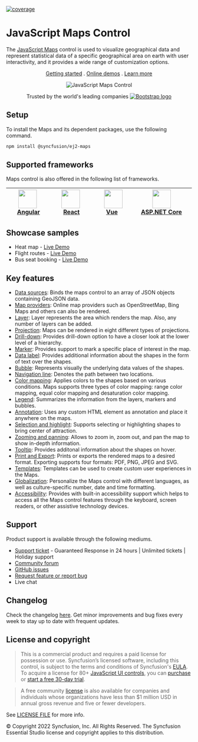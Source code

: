 [![coverage](http://ej2.syncfusion.com/badges/ej2-maps/coverage.svg)](http://ej2.syncfusion.com/badges/ej2-maps)

# JavaScript Maps Control

The [JavaScript Maps](https://www.syncfusion.com/javascript-ui-controls/js-maps-library?utm_source=npm&utm_medium=listing&utm_campaign=javascript-map-npm) control is used to visualize geographical data and represent statistical data of a specific geographical area on earth with user interactivity, and it provides a wide range of customization options.

<p align="center">
    <a href="https://ej2.syncfusion.com/documentation/maps/getting-started/?utm_source=npm&utm_medium=listing&utm_campaign=javascript-map-npm">Getting started</a> . 
    <a href="https://ej2.syncfusion.com/demos/?utm_source=npm&utm_medium=listing&utm_campaign=javascript-map-npm#/material/maps/default.html">Online demos</a> . 
    <a href="https://www.syncfusion.com/javascript-ui-controls/js-maps?utm_source=npm&utm_medium=listing&utm_campaign=javascript-map-npm">Learn more</a>
</p>

<p align="center">
    <img src="https://raw.githubusercontent.com/SyncfusionExamples/nuget-img/master/javascript/javascript-map.png" alt="JavaScript Maps Control">
</p>

<p align="center">
Trusted by the world's leading companies
  <a href="https://www.syncfusion.com">
    <img src="https://raw.githubusercontent.com/SyncfusionExamples/nuget-img/master/syncfusion/syncfusion-trusted-companies.webp" alt="Bootstrap logo">
  </a>
</p>

## Setup

To install the Maps and its dependent packages, use the following command.

```sh
npm install @syncfusion/ej2-maps
```

## Supported frameworks

Maps control is also offered in the following list of frameworks.

| [<img src="https://ej2.syncfusion.com/github/images/angular.svg" height="50" />](https://www.syncfusion.com/angular-ui-components?utm_medium=listing&utm_source=github)<br/>&nbsp;&nbsp;&nbsp;&nbsp;&nbsp;[Angular](https://www.syncfusion.com/angular-ui-components?utm_medium=listing&utm_source=github)&nbsp;&nbsp;&nbsp;&nbsp; | [<img src="https://ej2.syncfusion.com/github/images/react.svg"  height="50" />](https://www.syncfusion.com/react-ui-components?utm_medium=listing&utm_source=github)<br/>&nbsp;&nbsp;&nbsp;&nbsp;&nbsp;&nbsp;&nbsp;[React](https://www.syncfusion.com/react-ui-components?utm_medium=listing&utm_source=github)&nbsp;&nbsp;&nbsp;&nbsp;&nbsp;&nbsp; | [<img src="https://ej2.syncfusion.com/github/images/vue.svg" height="50" />](https://www.syncfusion.com/vue-ui-components?utm_medium=listing&utm_source=github)<br/>&nbsp;&nbsp;&nbsp;&nbsp;&nbsp;&nbsp;&nbsp;[Vue](https://www.syncfusion.com/vue-ui-components?utm_medium=listing&utm_source=github)&nbsp;&nbsp;&nbsp;&nbsp;&nbsp;&nbsp;&nbsp;&nbsp;&nbsp; | [<img src="https://ej2.syncfusion.com/github/images/netcore.svg" height="50" />](https://www.syncfusion.com/aspnet-core-ui-controls?utm_medium=listing&utm_source=github)<br/>&nbsp;&nbsp;[ASP.NET&nbsp;Core](https://www.syncfusion.com/aspnet-core-ui-controls?utm_medium=listing&utm_source=github)&nbsp;&nbsp; | [<img src="https://ej2.syncfusion.com/github/images/netmvc.svg" height="50" />](https://www.syncfusion.com/aspnet-mvc-ui-controls?utm_medium=listing&utm_source=github)<br/>&nbsp;&nbsp;[ASP.NET&nbsp;MVC](https://www.syncfusion.com/aspnet-mvc-ui-controls?utm_medium=listing&utm_source=github)&nbsp;&nbsp; | 
| :-----: | :-----: | :-----: | :-----: | :-----: |

## Showcase samples

* Heat map - [Live Demo](https://ej2.syncfusion.com/demos/?utm_source=npm&utm_campaign=javascript-map-npm#/material/maps/heat-map.html)
* Flight routes - [Live Demo](https://ej2.syncfusion.com/demos/?utm_source=npm&utm_campaign=javascript-map-npm#/material/maps/curved-lines.html)
* Bus seat booking - [Live Demo](https://ej2.syncfusion.com/demos/?utm_source=npm&utm_campaign=javascript-map-npm#/material/maps/seat-selection.html)

## Key features

* [Data sources](https://ej2.syncfusion.com/documentation/maps/populate-data/?utm_source=npm&utm_campaign=javascript-map-npm): Binds the maps control to an array of JSON objects containing GeoJSON data.
* [Map providers](https://ej2.syncfusion.com/documentation/maps/providers/other-maps/?utm_source=npm&utm_campaign=javascript-map-npm): Online map providers such as OpenStreetMap, Bing Maps and others can also be rendered.
* [Layer](https://ej2.syncfusion.com/documentation/maps/layers/?utm_source=npm&utm_campaign=javascript-map-npm): Layer represents the area which renders the map. Also, any number of layers can be added.
* [Projection](https://ej2.syncfusion.com/demos/?utm_source=npm&utm_campaign=javascript-map-npm#/material/maps/projection.html): Maps can be rendered in eight different types of projections.
* [Drill-down](https://ej2.syncfusion.com/demos/?utm_source=npm&utm_campaign=javascript-map-npm#/material/maps/drilldown.html): Provides drill-down option to have a closer look at the lower level of a hierarchy.
* [Marker](https://ej2.syncfusion.com/documentation/maps/markers/?utm_source=npm&utm_campaign=javascript-map-npm): Provides support to mark a specific place of interest in the map.
* [Data label](https://ej2.syncfusion.com/documentation/maps/data-label/?utm_source=npm&utm_campaign=javascript-map-npm): Provides additional information about the shapes in the form of text over the shapes.
* [Bubble](https://ej2.syncfusion.com/documentation/maps/bubble/?utm_source=npm&utm_campaign=javascript-map-npm): Represents visually the underlying data values of the shapes.
* [Navigation line](https://ej2.syncfusion.com/documentation/maps/navigation-line/?utm_source=npm&utm_campaign=javascript-map-npm): Denotes the path between two locations.
* [Color mapping](https://ej2.syncfusion.com/documentation/maps/color-mapping/?utm_source=npm&utm_campaign=javascript-map-npm): Applies colors to the shapes based on various conditions. Maps supports three types of color mapping: range color mapping, equal color mapping and desaturation color mapping.
* [Legend](https://ej2.syncfusion.com/documentation/maps/legend/?utm_source=npm&utm_campaign=javascript-map-npm): Summarizes the information from the layers, markers and bubbles.
* [Annotation](https://ej2.syncfusion.com/documentation/maps/annotations/?utm_source=npm&utm_campaign=javascript-map-npm): Uses any custom HTML element as annotation and place it anywhere on the maps.
* [Selection and highlight](https://ej2.syncfusion.com/documentation/maps/user-interactions/?utm_source=npm&utm_campaign=javascript-map-npm#selection): Supports selecting or highlighting shapes to bring center of attraction.
* [Zooming and panning](https://ej2.syncfusion.com/documentation/maps/user-interactions/?utm_source=npm&utm_campaign=javascript-map-npm#zooming): Allows to zoom in, zoom out, and pan the map to show in-depth information.
* [Tooltip](https://ej2.syncfusion.com/documentation/maps/user-interactions/?utm_source=npm&utm_campaign=javascript-map-npm#tooltip): Provides additonal information about the shapes on hover.
* [Print and Export](https://ej2.syncfusion.com/documentation/maps/print/?utm_source=npm&utm_campaign=javascript-map-npm): Prints or exports the rendered maps to a desired format. Exporting supports four formats: PDF, PNG, JPEG and SVG.
* [Templates](https://ej2.syncfusion.com/demos/?utm_source=npm&utm_campaign=javascript-map-npm#/material/maps/marker-template.html): Templates can be used to create custom user experiences in the Maps.
* [Globalization](https://ej2.syncfusion.com/documentation/maps/internationalization/?utm_source=npm&utm_campaign=javascript-map-npm): Personalize the Maps control with different languages, as well as culture-specific number, date and time formatting.
* [Accessibility](https://ej2.syncfusion.com/documentation/maps/accessibility/?utm_source=npm&utm_campaign=javascript-map-npm): Provides with built-in accessibility support which helps to access all the Maps control features through the keyboard, screen readers, or other assistive technology devices.

## Support

Product support is available through the following mediums.

* [Support ticket](https://support.syncfusion.com/support/tickets/create) - Guaranteed Response in 24 hours | Unlimited tickets | Holiday support
* [Community forum](https://www.syncfusion.com/forums/essential-js2?utm_source=npm&utm_medium=listing&utm_campaign=javascript-map-npm)
* [GitHub issues](https://github.com/syncfusion/ej2-javascript-ui-controls/issues/new)
* [Request feature or report bug](https://www.syncfusion.com/feedback/javascript?utm_source=npm&utm_medium=listing&utm_campaign=javascript-map-npm)
* Live chat

## Changelog

Check the changelog [here](https://github.com/syncfusion/ej2-javascript-ui-controls/blob/master/controls/maps/CHANGELOG.md?utm_source=npm&utm_campaign=javascript-map-npm). Get minor improvements and bug fixes every week to stay up to date with frequent updates.

## License and copyright

> This is a commercial product and requires a paid license for possession or use. Syncfusion’s licensed software, including this control, is subject to the terms and conditions of Syncfusion's [EULA](https://www.syncfusion.com/eula/es/). To acquire a license for 80+ [JavaScript UI controls](https://www.syncfusion.com/javascript-ui-controls), you can [purchase](https://www.syncfusion.com/sales/products) or [start a free 30-day trial](https://www.syncfusion.com/account/manage-trials/start-trials).

> A free community [license](https://www.syncfusion.com/products/communitylicense) is also available for companies and individuals whose organizations have less than $1 million USD in annual gross revenue and five or fewer developers.

See [LICENSE FILE](https://github.com/syncfusion/ej2-javascript-ui-controls/blob/master/controls/maps/license?utm_source=npm&utm_campaign=javascript-map-npm) for more info.

&copy; Copyright 2022 Syncfusion, Inc. All Rights Reserved. The Syncfusion Essential Studio license and copyright applies to this distribution.